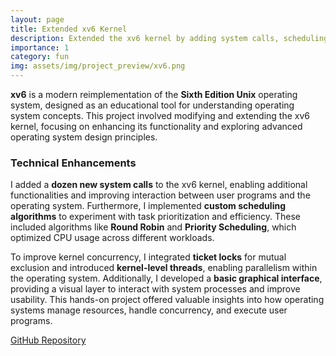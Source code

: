 ```yaml
---
layout: page
title: Extended xv6 Kernel
description: Extended the xv6 kernel by adding system calls, scheduling algorithms, and kernel-level threads.
importance: 1
category: fun
img: assets/img/project_preview/xv6.png
---
```


**xv6** is a modern reimplementation of the **Sixth Edition Unix** operating system, designed as an educational tool for understanding operating system concepts. This project involved modifying and extending the xv6 kernel, focusing on enhancing its functionality and exploring advanced operating system design principles.

### Technical Enhancements

I added a **dozen new system calls** to the xv6 kernel, enabling additional functionalities and improving interaction between user programs and the operating system. Furthermore, I implemented **custom scheduling algorithms** to experiment with task prioritization and efficiency. These included algorithms like **Round Robin** and **Priority Scheduling**, which optimized CPU usage across different workloads. 

To improve kernel concurrency, I integrated **ticket locks** for mutual exclusion and introduced **kernel-level threads**, enabling parallelism within the operating system. Additionally, I developed a **basic graphical interface**, providing a visual layer to interact with system processes and improve usability. This hands-on project offered valuable insights into how operating systems manage resources, handle concurrency, and execute user programs.

[GitHub Repository](https://github.com/Computer-Engineering-Department-Archive/OS-XV6)
